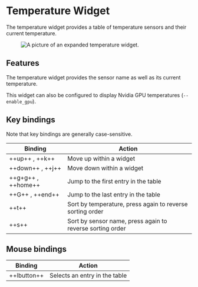 # Temperature Widget

The temperature widget provides a table of temperature sensors and their current temperature.

<figure>
    <img src="../../../assets/screenshots/temperature.webp" alt="A picture of an expanded temperature widget."/>
</figure>

## Features

The temperature widget provides the sensor name as well as its current temperature.

This widget can also be configured to display Nvidia GPU temperatures (`--enable_gpu`).

## Key bindings

Note that key bindings are generally case-sensitive.

| Binding            | Action                                                    |
| ------------------ | --------------------------------------------------------- |
| ++up++ , ++k++     | Move up within a widget                                   |
| ++down++ , ++j++   | Move down within a widget                                 |
| ++g+g++ , ++home++ | Jump to the first entry in the table                      |
| ++G++ , ++end++    | Jump to the last entry in the table                       |
| ++t++              | Sort by temperature, press again to reverse sorting order |
| ++s++              | Sort by sensor name, press again to reverse sorting order |

## Mouse bindings

| Binding     | Action                        |
| ----------- | ----------------------------- |
| ++lbutton++ | Selects an entry in the table |
